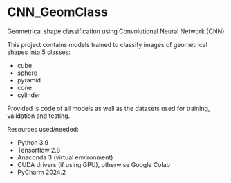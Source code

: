 # CNN_GeomClass
Geometrical shape classification using Convolutional Neural Network (CNN)

This project contains models trained to classify images of geometrical shapes into 5 classes:
- cube
- sphere
- pyramid
- cone
- cylinder

Provided is code of all models as well as the datasets used for training, validation and testing.

Resources used/needed:
 - Python 3.9
 - Tensorflow 2.8
 - Anaconda 3 (virtual environment)
 - CUDA drivers (if using GPU), otherwise Google Colab
 - PyCharm 2024.2
